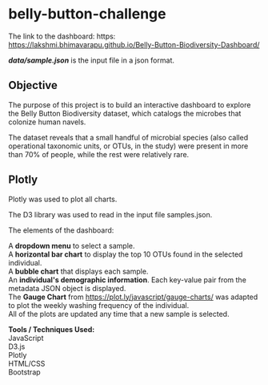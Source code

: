 # belly-button-challenge

The link to the dashboard: https: https://lakshmi.bhimavarapu.github.io/Belly-Button-Biodiversity-Dashboard/

***data/sample.json*** is the input file in a json format.

## Objective
The purpose of this project is to build an interactive dashboard to explore the Belly Button Biodiversity dataset, which catalogs the microbes that colonize human navels.

The dataset reveals that a small handful of microbial species (also called operational taxonomic units, or OTUs, in the study) were present in more than 70% of people, while the rest were relatively rare.

## Plotly
Plotly was used to plot all charts.

The D3 library was used to read in the input file samples.json.

The elements of the dashboard:

A **dropdown menu** to select a sample.<br>
A **horizontal bar chart** to display the top 10 OTUs found in the selected individual.<br>
A **bubble chart** that displays each sample.<br>
An **individual's demographic information**. Each key-value pair from the metadata JSON object is displayed.<br>
The **Gauge Chart** from https://plot.ly/javascript/gauge-charts/ was adapted to plot the weekly washing frequency of the individual.<br>
All of the plots are updated any time that a new sample is selected.

**Tools / Techniques Used:**<br>
JavaScript<br>
D3.js<br>
Plotly<br>
HTML/CSS<br>
Bootstrap
